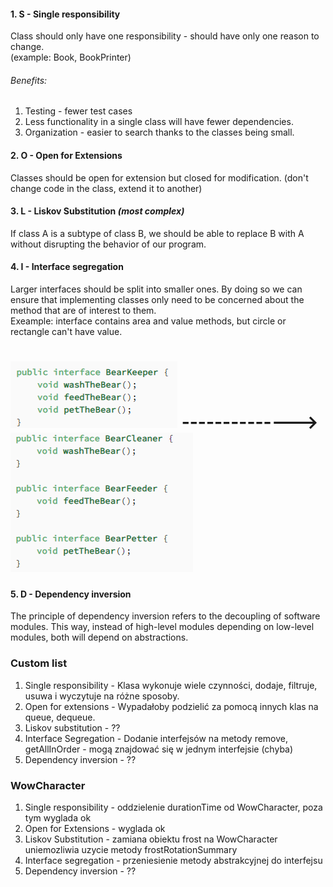 #### 1. S - Single responsibility ####
Class should only have one responsibility - should have only one reason to change.  
(example: Book, BookPrinter)
###### Benefits: ######
1. Testing - fewer test cases
2. Less functionality in a single class will have fewer dependencies.
3. Organization - easier to search thanks to the classes being small.

#### 2. O - Open for Extensions ####
Classes should be open for extension but closed for modification. (don't change code in the class, extend it to another)

#### 3. L - Liskov Substitution _(most complex)_ ####
If class A is a subtype of class B, we should be able to replace B with A without disrupting the behavior of our program.

#### 4. I - Interface segregation ####
Larger interfaces should be split into smaller ones. By doing so we can ensure that implementing classes only need 
to be concerned about the method that are of interest to them.  
Exeample: interface contains area and value methods, but circle or rectangle can't have value.
# ![img.png](img.png) --------------> ![img_1.png](img_1.png)

#### 5. D - Dependency inversion ####
The principle of dependency inversion refers to the decoupling of software modules. This way, instead of high-level modules depending on low-level modules, both will depend on abstractions.

### Custom list ###
1. Single responsibility - Klasa wykonuje wiele czynności, dodaje, filtruje, usuwa i wyczytuje na różne sposoby.
2. Open for extensions - Wypadałoby podzielić za pomocą innych klas na queue, dequeue.
3. Liskov substitution - ??
4. Interface Segregation - Dodanie interfejsów na metody remove, getAllInOrder - mogą znajdować się w jednym
   interfejsie (chyba)
5. Dependency inversion - ??

### WowCharacter ###
1. Single responsibility - oddzielenie durationTime od WowCharacter, poza tym wyglada ok
2. Open for Extensions - wyglada ok
3. Liskov Substitution - zamiana obiektu frost na WowCharacter uniemozliwia uzycie metody frostRotationSummary
4. Interface segregation - przeniesienie metody abstrakcyjnej do interfejsu
5. Dependency inversion - ??